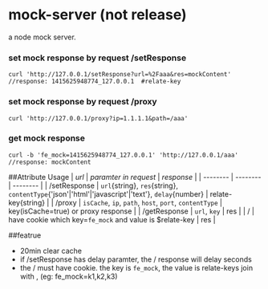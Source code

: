 mock-server (not release)
===========

a node mock server.

### set mock response by request /setResponse
```
curl 'http://127.0.0.1/setResponse?url=%2Faaa&res=mockContent'
//response: 1415625948774_127.0.0.1  #relate-key
```

### set mock response by request /proxy
```
curl 'http://127.0.0.1/proxy?ip=1.1.1.1&path=/aaa'
```

### get mock response
```
curl -b 'fe_mock=1415625948774_127.0.0.1' 'http://127.0.0.1/aaa'
//response: mockContent
```

##Attribute Usage
| *url* | *paramter in request* | *response* |
| -------- | -------- | -------- |
| /setResponse | `url`{string}, `res`{string}, `contentType`{'json'|'html'|'javascript'|'text'}, `delay`{number} | relate-key{string} |
| /proxy | `isCache`, `ip`, `path`, `host`, `port`, `contentType` | key(isCache=true) or proxy response |
| /getResponse | `url`, `key` | res |
| / | have cookie which key=`fe_mock` and value is $relate-key | res |

##featrue
* 20min clear cache
* if /setResponse has delay paramter, the / response will delay seconds
* the / must have cookie. the key is `fe_mock`, the value is relate-keys join with , (eg: fe_mock=k1,k2,k3)


